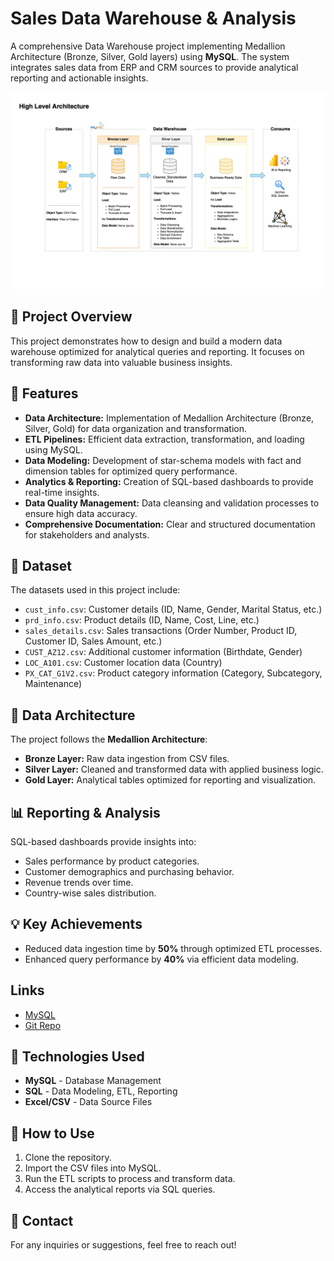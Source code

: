 # Sales Data Warehouse & Analysis

A comprehensive Data Warehouse project implementing Medallion Architecture (Bronze, Silver, Gold layers) using **MySQL**. The system integrates sales data from ERP and CRM sources to provide analytical reporting and actionable insights.

![Medallion Architecture](docs/data_architecture.png)

## 🚀 Project Overview
This project demonstrates how to design and build a modern data warehouse optimized for analytical queries and reporting. It focuses on transforming raw data into valuable business insights.

## 📌 Features
- **Data Architecture:** Implementation of Medallion Architecture (Bronze, Silver, Gold) for data organization and transformation.
- **ETL Pipelines:** Efficient data extraction, transformation, and loading using MySQL.
- **Data Modeling:** Development of star-schema models with fact and dimension tables for optimized query performance.
- **Analytics & Reporting:** Creation of SQL-based dashboards to provide real-time insights.
- **Data Quality Management:** Data cleansing and validation processes to ensure high data accuracy.
- **Comprehensive Documentation:** Clear and structured documentation for stakeholders and analysts.

## 📂 Dataset
The datasets used in this project include:
- `cust_info.csv`: Customer details (ID, Name, Gender, Marital Status, etc.)
- `prd_info.csv`: Product details (ID, Name, Cost, Line, etc.)
- `sales_details.csv`: Sales transactions (Order Number, Product ID, Customer ID, Sales Amount, etc.)
- `CUST_AZ12.csv`: Additional customer information (Birthdate, Gender)
- `LOC_A101.csv`: Customer location data (Country)
- `PX_CAT_G1V2.csv`: Product category information (Category, Subcategory, Maintenance)

## 📝 Data Architecture
The project follows the **Medallion Architecture**:
- **Bronze Layer:** Raw data ingestion from CSV files.
- **Silver Layer:** Cleaned and transformed data with applied business logic.
- **Gold Layer:** Analytical tables optimized for reporting and visualization.

## 📊 Reporting & Analysis
SQL-based dashboards provide insights into:
- Sales performance by product categories.
- Customer demographics and purchasing behavior.
- Revenue trends over time.
- Country-wise sales distribution.

## 💡 Key Achievements
- Reduced data ingestion time by **50%** through optimized ETL processes.
- Enhanced query performance by **40%** via efficient data modeling.

## Links
- [MySQL](https://www.mysql.com)
- [Git Repo](https://github.com/DataWithBaraa/sql-data-warehouse-project/tree/main)

## 💪 Technologies Used
- **MySQL** - Database Management
- **SQL** - Data Modeling, ETL, Reporting
- **Excel/CSV** - Data Source Files

## 📌 How to Use
1. Clone the repository.
2. Import the CSV files into MySQL.
3. Run the ETL scripts to process and transform data.
4. Access the analytical reports via SQL queries.

## 📧 Contact
For any inquiries or suggestions, feel free to reach out!

